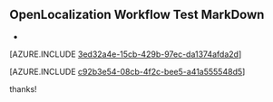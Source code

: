 ## OpenLocalization Workflow Test MarkDown
* 

[AZURE.INCLUDE [3ed32a4e-15cb-429b-97ec-da1374afda2d](calleeMd1.md)]



[AZURE.INCLUDE [c92b3e54-08cb-4f2c-bee5-a41a555548d5](calleeMd2.md)]

 
thanks!